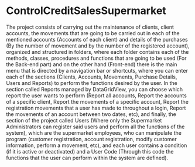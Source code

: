 # ControlCreditSalesSupermarket
The project consists of carrying out the maintenance of clients, client accounts, the movements that are going to be carried out in each of the mentioned accounts (Accounts of each client) and details of the purchases (By the number of movement and by the number of the registered account), organized and structured in folders, where each folder contains each of the methods, classes, procedures and functions that are going to be used (For the Back-end part) and on the other hand (Front-end) there is the main menu that is directed by a navigation bar or shortcuts, where you can enter each of the sections (Clients, Accounts, Movements, Purchase Details, Users and Reports) to perform the functions desired by the user. In the section called Reports managed by DataGridView, you can choose which report the user wants to perform (Report all accounts, Report the accounts of a specific client, Report the movements of a specific account, Report the registration movements that a user has made to throughout a login, Report the movements of an account between two dates, etc), and finally, the section of the project called Users (Where only the Supermarket Administrators can register said users and perform all the functions of the system), which are the supermarket employees, who can manipulate the program (customer registration, account registration, modify customer information, perform a movement, etc), and each user contains a condition (if it is active or deactivated) and a User Code (Through this code the functions that the user can perform within the system are defined).
